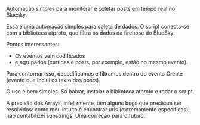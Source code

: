 Automação simples para monitorar e coletar posts em tempo real no Bluesky.

Essa é uma automação simples para coleta de dados. O script conecta-se com a biblioteca atproto, que filtra os dados da firehose do BlueSky. 

Pontos interessantes: 
- Os eventos vem codificados
- e agrupados (curtidas e posts, por exemplo, estão no mesmo evento).

Para contornar isso, decodificamos e filtramos dentro do evento Create (evento que inclui os texto dos posts).

O uso é bem simples. Só baixar, instalar a biblioteca atproto e rodar o script.

A precisão dos Arrays, infelizmente, tem alguns bugs que precisam ser resolvidos: como meu intuito é encontrar urls (extremamente específicas), não contabilizei substrings. Uma correção para o futuro.
